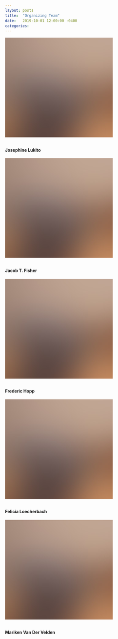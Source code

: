 ```yaml
---
layout: posts
title:  "Organizing Team"
date:   2019-10-01 12:00:00 -0400
categories: 
---
```

<div class="row uniform">
<div class="4u"><span class="image fit circle"><img src="/images/pic01.jpg" alt="" style="padding-bottom:10px"><h4>Josephine Lukito</h4></span></div>
<div class="4u"><span class="image fit circle"><img src="/images/pic01.jpg" alt="" style="padding-bottom:10px"><h4>Jacob T. Fisher</h4></span></div>
<div class="4u$"><span class="image fit circle"><img src="/images/pic01.jpg" alt="" style="padding-bottom:10px"><h4>Frederic Hopp</h4></span></div>
<div class="4u"><span class="image fit circle"><img src="/images/pic01.jpg" alt="" style="padding-bottom:10px"><h4>Felicia Loecherbach</h4></span></div>
<div class="4u"><span class="image fit circle"><img src="/images/pic01.jpg" alt="" style="padding-bottom:10px"><h4>Mariken Van Der Velden</h4></span></div>
</div>